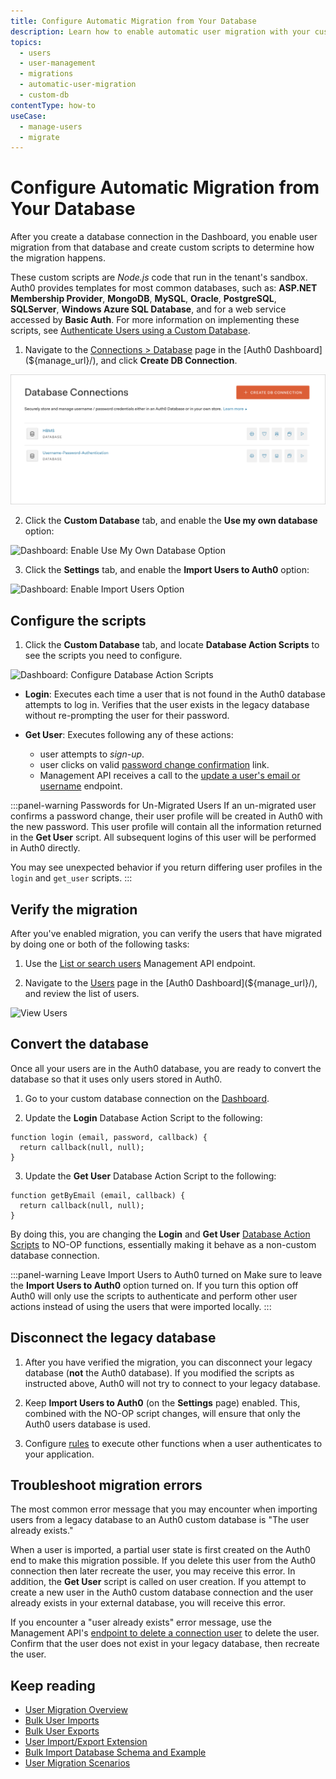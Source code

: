 ```yaml
---
title: Configure Automatic Migration from Your Database
description: Learn how to enable automatic user migration with your custom database. 
topics:
  - users
  - user-management
  - migrations
  - automatic-user-migration
  - custom-db
contentType: how-to
useCase:
  - manage-users
  - migrate
---
```


# Configure Automatic Migration from Your Database

After you create a database connection in the Dashboard, you enable user migration from that database and create custom scripts to determine how the migration happens. 

These custom scripts are *Node.js* code that run in the tenant's sandbox. Auth0 provides templates for most common databases, such as: **ASP.NET Membership Provider**, **MongoDB**, **MySQL**, **Oracle**, **PostgreSQL**, **SQLServer**, **Windows Azure SQL Database**, and for a web service accessed by **Basic Auth**. For more information on implementing these scripts, see [Authenticate Users using a Custom Database](/connections/database/mysql).

1. Navigate to the [Connections > Database](${manage_url}/#/connections/database) page in the [Auth0 Dashboard](${manage_url}/), and click **Create DB Connection**.

![Dashboard: Database Connection List](/media/articles/dashboard/connections/database/dashboard-connections-database-list.png)

2. Click the **Custom Database** tab, and enable the **Use my own database** option:

![Dashboard: Enable Use My Own Database Option](/media/articles/dashboard/connections/database/connections-db-settings-custom-1.png)

3. Click the **Settings** tab, and enable the **Import Users to Auth0** option:

![Dashboard: Enable Import Users Option](/media/articles/dashboard/connections/database/connections-db-settings-main-2.png)

## Configure the scripts 

1. Click the **Custom Database** tab, and locate **Database Action Scripts** to see the scripts you need to configure.

![Dashboard: Configure Database Action Scripts](/media/articles/dashboard/connections/database/connections-db-settings-custom-1.png)

- **Login**: Executes each time a user that is not found in the Auth0 database attempts to log in. Verifies that the user exists in the legacy database without re-prompting the user for their password.

- **Get User**: Executes following any of these actions:
    * user attempts to *sign-up*.
    * user clicks on valid [password change confirmation](/libraries/lock/customization#rememberlastlogin-boolean-) link.
    * Management API receives a call to the [update a user's email or username](/api/v2#!/Users/patch_users_by_id) endpoint.

:::panel-warning Passwords for Un-Migrated Users
If an un-migrated user confirms a password change, their user profile will be created in Auth0 with the new password. This user profile will contain all the information returned in the **Get User** script. All subsequent logins of this user will be performed in Auth0 directly.

You may see unexpected behavior if you return differing user profiles in the `login` and `get_user` scripts.
:::

## Verify the migration

After you've enabled migration, you can verify the users that have migrated by doing one or both of the following tasks:

1. Use the [List or search users](/api/v2#!/Users/get_users) Management API endpoint.

2. Navigate to the [Users](${manage_url}/#/users) page in the [Auth0 Dashboard](${manage_url}/), and review the list of users.

![View Users](/media/articles/dashboard/users-roles/users-list.png)

## Convert the database 

Once all your users are in the Auth0 database, you are ready to convert the database so that it uses only users stored in Auth0.

1. Go to your custom database connection on the [Dashboard](${manage_url}/#/connections/database).

2. Update the **Login** Database Action Script to the following:

```
function login (email, password, callback) {
  return callback(null, null);
}
```

3. Update the **Get User** Database Action Script to the following:

```
function getByEmail (email, callback) {
  return callback(null, null);
}
```

By doing this, you are changing the **Login** and **Get User** [Database Action Scripts](/connections/database/mysql#3-provide-action-scripts) to NO-OP functions, essentially making it behave as a non-custom database connection.

:::panel-warning Leave Import Users to Auth0 turned on
Make sure to leave the **Import Users to Auth0** option turned on. If you turn this option off Auth0 will only use the scripts to authenticate and perform other user actions instead of using the users that were imported locally.
:::

## Disconnect the legacy database

1. After you have verified the migration, you can disconnect your legacy database (**not** the Auth0 database). If you modified the scripts as instructed above, Auth0 will not try to connect to your legacy database.

2. Keep **Import Users to Auth0** (on the **Settings** page) enabled. This, combined with the NO-OP script changes, will ensure that only the Auth0 users database is used. 

3. Configure [rules](/rules) to execute other functions when a user authenticates to your application.

## Troubleshoot migration errors

The most common error message that you may encounter when importing users from a legacy database to an Auth0 custom database is "The user already exists." 

When a user is imported, a partial user state is first created on the Auth0 end to make this migration possible. If you delete this user from the Auth0 connection then later recreate the user, you may receive this error. In addition, the **Get User** script is called on user creation. If you attempt to create a new user in the Auth0 custom database connection and the user already exists in your external database, you will receive this error.

If you encounter a "user already exists" error message, use the Management API's [endpoint to delete a connection user](/api/management/v2#!/Connections/delete_users_by_email) to delete the user. Confirm that the user does not exist in your legacy database, then recreate the user. 

## Keep reading

* [User Migration Overview](/users/concepts/overview-user-migration)
* [Bulk User Imports](/users/guides/bulk-user-imports)
* [Bulk User Exports](/users/guides/bulk-user-exports)
* [User Import/Export Extension](/extensions/user-import-export)
* [Bulk Import Database Schema and Example](/users/references/bulk-import-database-schema-examples)
* [User Migration Scenarios](/users/references/user-migration-scenarios)